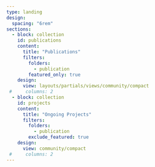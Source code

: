 ```yaml
---
type: landing
design:
  spacing: "6rem"  
sections:
  - block: collection
    id: publications
    content:
      title: "Publications"
      filters:
        folders:
          - publication
        featured_only: true
    design:
      view: layouts/partials/views/community/compact
 #     columns: 2
  - block: collection
    id: projects
    content:
      title: "Ongoing Projects"
      filters:
        folders:
          - publication
        exclude_featured: true
    design:
      view: community/compact
 #     columns: 2
---
```



